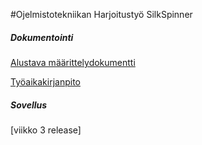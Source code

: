 #Ojelmistotekniikan Harjoitustyö SilkSpinner

##### Dokumentointi
[Alustava määrittelydokumentti](https://github.com/tvierz/ot-harjoitustyo/blob/master/laskarit/viikko2/alustava%20m%C3%A4%C3%A4rittelydokumentti)


[Työaikakirjanpito](https://github.com/tvierz/ot-harjoitustyo/blob/master/dokumentointi/Ty%C3%B6aikakirjanpito)


##### Sovellus
[viikko 3 release]
